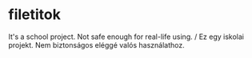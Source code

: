 # filetitok
It's a school project. Not safe enough for real-life using. / Ez egy iskolai projekt. Nem biztonságos eléggé valós használathoz.
